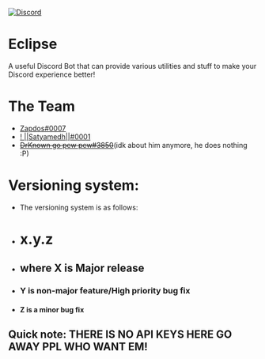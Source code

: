 [![Discord](https://img.shields.io/badge/chat-on%20discord-brightgreen.svg)](https://discord.gg/cMejEhNUj6)

# Eclipse
 A useful Discord Bot that can provide various utilities and stuff to make your Discord experience better!

# The Team
- [Zapdos#0007](https://discord.com/users/694839986763202580)
- [! ||Satyamedh||#0001](https://discord.com/users/605364556465963018)
- ~~[DrKnown go pew pew#3850](https://discord.com/users/727446716491628585)~~(idk about him anymore, he does nothing :P)

# Versioning system:

- The versioning system is as follows:
- # x.y.z
- ## where X is Major release
- ### Y is non-major feature/High priority bug fix
- #### Z is a minor bug fix

## Quick note: THERE IS NO API KEYS HERE GO AWAY PPL WHO WANT EM!
